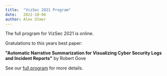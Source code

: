 ```yaml
---
title:  "VizSec 2021 Program"
date:   2021-10-06
author: Alex Ulmer
---
```


<p>
The full program for VizSec 2021 is online.
</p>
<p>
Gratulations to this years best paper:
</p>
<p>
<strong>"Automatic Narrative Summarization for Visualizing Cyber Security Logs and Incident Reports"</strong>
by Robert Gove
</p>

<p>See our <a href="/vizsec2021/#program">full program</a> for more details.</p>
